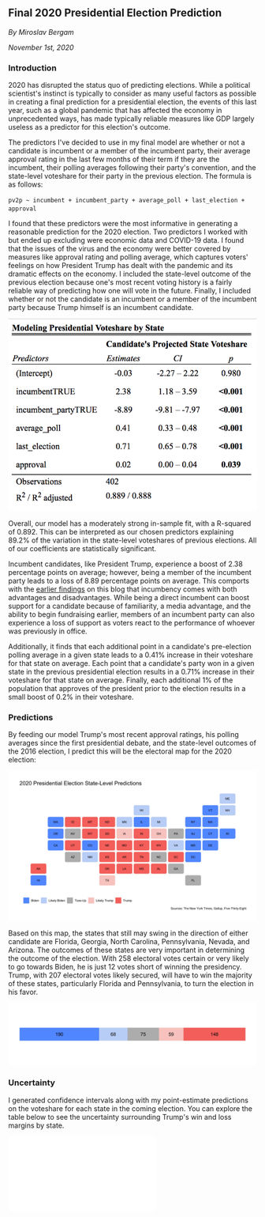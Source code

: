 ## Final 2020 Presidential Election Prediction

_By Miroslav Bergam_

_November 1st, 2020_

### Introduction

2020 has disrupted the status quo of predicting elections. While a political scientist's instinct is typically to consider as many useful factors as possible in creating a final prediction for a presidential election, the events of this last year, such as a global pandemic that has affected the economy in unprecedented ways, has made typically reliable measures like GDP largely useless as a predictor for this election's outcome. 

The predictors I've decided to use in my final model are whether or not a candidate is incumbent or a member of the incumbent party, their average approval rating in the last few months of their term if they are the incumbent, their polling averages following their party's convention, and the state-level voteshare for their party in the previous election. The formula is as follows: 

`pv2p ~ incumbent + incumbent_party + average_poll + last_election + approval`

I found that these predictors were the most informative in generating a reasonable prediction for the 2020 election. Two predictors I worked with but ended up excluding were economic data and COVID-19 data. I found that the issues of the virus and the economy were better covered by measures like approval rating and polling average, which captures voters' feelings on how President Trump has dealt with the pandemic and its dramatic effects on the economy. I included the state-level outcome of the previous election because one's most recent voting history is a fairly reliable way of predicting how one will vote in the future. Finally, I included whether or not the candidate is an incumbent or a member of the incumbent party because Trump himself is an incumbent candidate.

![](../figures/summarytable.png)

Overall, our model has a moderately strong in-sample fit, with a R-squared of 0.892. This can be interpreted as our chosen predictors explaining 89.2% of the variation in the state-level voteshares of previous elections. All of our coefficients are statistically significant.  

Incumbent candidates, like President Trump, experience a boost of 2.38 percentage points on average; however, being a member of the incumbent party leads to a loss of 8.89 percentage points on average. This comports with the [earlier findings](posts/blog4.md) on this blog that incumbency comes with both advantages and disadvantages. While being a direct incumbent can boost support for a candidate because of familiarity, a media advantage, and the ability to begin fundraising earlier, members of an incumbent party can also experience a loss of support as voters react to the performance of whoever was previously in office.

Additionally, it finds that each additional point in a candidate's pre-election polling average in a given state leads to a 0.41% increase in their voteshare for that state on average. Each point that a candidate's party won in a given state in the previous presidential election results in a 0.71% increase in their voteshare for that state on average. Finally, each additional 1% of the population that approves of the president prior to the election results in a small boost of 0.2% in their voteshare.

### Predictions

By feeding our model Trump's most recent approval ratings, his polling averages since the first presidential debate, and the state-level outcomes of the 2016 election, I predict this will be the electoral map for the 2020 election:

![](../figures/finalpredmap.jpg)

Based on this map, the states that still may swing in the direction of either candidate are Florida, Georgia, North Carolina, Pennsylvania, Nevada, and Arizona. The outcomes of these states are very important in determining the outcome of the election. With 258 electoral votes certain or very likely to go towards Biden, he is just 12 votes short of winning the presidency. Trump, with 207 electoral votes likely secured, will have to win the majority of these states, particularly Florida and Pennsylvania, to turn the election in his favor. 

![](../figures/finalelectoral.jpg)

### Uncertainty

I generated confidence intervals along with my point-estimate predictions on the voteshare for each state in the coming election. You can explore the table below to see the uncertainty surrounding Trump's win and loss margins by state. 

![](../figures/finaltable.html)